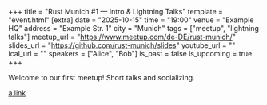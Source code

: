 +++
title = "Rust Munich #1 — Intro & Lightning Talks"
template = "event.html"
[extra]
date = "2025-10-15"
time = "19:00"
venue = "Example HQ"
address = "Example Str. 1"
city = "Munich"
tags = ["meetup", "lightning talks"]
meetup_url = "https://www.meetup.com/de-DE/rust-munich/"
slides_url = "https://github.com/rust-munich/slides"
youtube_url = ""
ical_url = ""
speakers = ["Alice", "Bob"]
is_past = false
is_upcoming = true
+++

Welcome to our first meetup! Short talks and socializing.

[a link](https://google.com)
